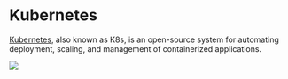 # Kubernetes

[Kubernetes](https://kubernetes.io/), also known as K8s, is an open-source system for automating deployment, scaling, and management of containerized applications.

![](https://upload.wikimedia.org/wikipedia/commons/thumb/6/67/Kubernetes_logo.svg/1280px-Kubernetes_logo.svg.png)